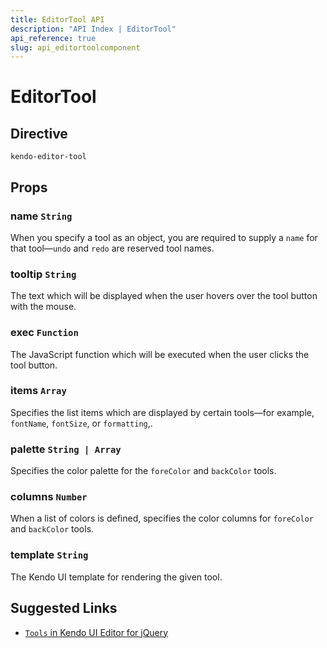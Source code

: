 ```yaml
---
title: EditorTool API
description: "API Index | EditorTool"
api_reference: true
slug: api_editortoolcomponent
---
```


# EditorTool

## Directive

`kendo-editor-tool`

## Props

### name `String`

When you specify a tool as an object, you are required to supply a `name` for that tool&mdash;`undo` and `redo` are reserved tool names.

### tooltip `String`

The text which will be displayed when the user hovers over the tool button with the mouse.

### exec `Function`

The JavaScript function which will be executed when the user clicks the tool button.

### items `Array`

Specifies the list items which are displayed by certain tools&mdash;for example, `fontName`, `fontSize`, or `formatting`,.

### palette `String | Array`

Specifies the color palette for the `foreColor` and `backColor` tools.

### columns `Number`

When a list of colors is defined, specifies the color columns for `foreColor` and `backColor` tools.

### template `String`

The Kendo UI template for rendering the given tool.

## Suggested Links

* [`Tools` in Kendo UI Editor for jQuery](https://docs.telerik.com/kendo-ui/api/javascript/ui/editor/configuration/tools)
